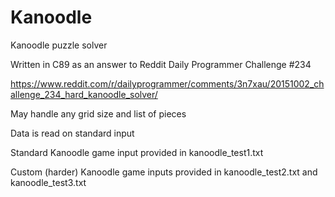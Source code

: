 # Kanoodle
Kanoodle puzzle solver

Written in C89 as an answer to Reddit Daily Programmer Challenge #234

https://www.reddit.com/r/dailyprogrammer/comments/3n7xau/20151002_challenge_234_hard_kanoodle_solver/

May handle any grid size and list of pieces

Data is read on standard input

Standard Kanoodle game input provided in kanoodle_test1.txt

Custom (harder) Kanoodle game inputs provided in kanoodle_test2.txt and kanoodle_test3.txt
